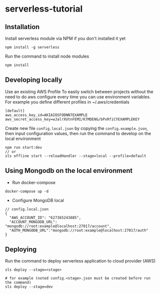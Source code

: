 # serverless-tutorial
## Installation
Install serverless module via NPM if you don't installed it yet
```
npm install -g serverless
```

Run the command to install node modules
```
npm install
```

## Developing locally
Use an existing AWS Profile
To easily switch between projects without the need to do aws configure every time you can use environment variables. For example you define different profiles in ~/.aws/credentials
```
[default]
aws_access_key_id=AKIAIOSFODNN7EXAMPLE
aws_secret_access_key=wJalrXUtnFEMI/K7MDENG/bPxRfiCYEXAMPLEKEY
```

Create new file `config.local.json` by copying the `config.example.json`, then input configuration values, then run the command to develop on the local environment
```
npm run start:dev
// or
sls offline start --reloadHandler --stage=local --profile=default
```

## Using Mongodb on the local environment
- Run docker-compose
```
docker-compose up -d
```
- Configure MongoDB local
```
// config.local.json
{
  "AWS_ACCOUNT_ID": "627365243885",
  "ACCOUNT_MONGODB_URL": "mongodb://root:example@localhost:27017/account",
  "AUTH_MONGODB_URL":"mongodb://root:example@localhost:27017/auth"
}
```
 
## Deploying
Run the command to deploy serverless application to cloud provider (AWS)
```
sls deploy --stage=<stage>

# for example (noted config.<stage>.json must be created before run the command)
sls deploy --stage=dev
```